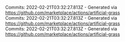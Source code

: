 Commits: 2022-02-21T03:32:27.813Z - Generated via https://github.com/marketplace/actions/artificial-grass
<br>
Commits: 2022-02-21T03:32:27.813Z - Generated via https://github.com/marketplace/actions/artificial-grass
<br>
Commits: 2022-02-21T03:32:27.813Z - Generated via https://github.com/marketplace/actions/artificial-grass
<br>
